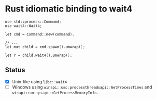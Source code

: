 # Rust idiomatic binding to wait4

```
use std::process::Command;
use wait4::Wait4;

let cmd = Command::new(command);

// ...
let mut child = cmd.spawn().unwrap();

let r = child.wait4().unwrap();
```

## Status

- [x] Unix-like using `libc::wait4`
- [ ] Windows using `winapi::um::processthreadsapi::GetProcessTimes` and `winapi::um::psapi::GetProcessMemoryInfo`.

